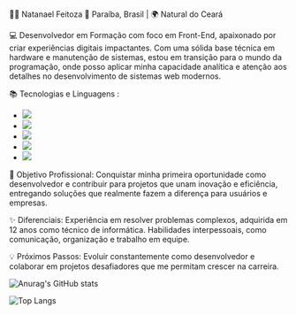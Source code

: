 👨‍💻 Natanael Feitoza
📍 Paraíba, Brasil | 🌍 Natural do Ceará

💻 Desenvolvedor em Formação com foco em Front-End, apaixonado por criar experiências digitais impactantes. Com uma sólida base técnica em hardware e manutenção de sistemas, estou em transição para o mundo da programação, onde posso aplicar minha capacidade analítica e atenção aos detalhes no desenvolvimento de sistemas web modernos.

📚 Tecnologias e Linguagens : <br>

- <img src="https://img.shields.io/badge/HTML5-E34F26?style=for-the-badge&logo=html5&logoColor=white"/> 

- <img src="https://img.shields.io/badge/CSS3-1572B6?style=for-the-badge&logo=css3&logoColor=white"/>

- <img src="https://img.shields.io/badge/React-20232A?style=for-the-badge&logo=react&logoColor=61DAFB"/>

- <img src="https://img.shields.io/badge/Node.js-43853D?style=for-the-badge&logo=node.js&logoColor=white"/>

- <img src="https://img.shields.io/badge/JavaScript-F7DF1E?style=for-the-badge&logo=javascript&logoColor=black"/>

🎯 Objetivo Profissional:
Conquistar minha primeira oportunidade como desenvolvedor e contribuir para projetos que unam inovação e eficiência, entregando soluções que realmente fazem a diferença para usuários e empresas.

✨ Diferenciais:
Experiência em resolver problemas complexos, adquirida em 12 anos como técnico de informática.
Habilidades interpessoais, como comunicação, organização e trabalho em equipe.

💡 Próximos Passos: Evoluir constantemente como desenvolvedor e colaborar em projetos desafiadores que me permitam crescer na carreira.

![Anurag's GitHub stats](https://github-readme-stats.vercel.app/api?username=thael92&show_icons=true&theme=transparent)

![Top Langs](https://github-readme-stats.vercel.app/api/top-langs/?username=thael92&hide_progress=true)
